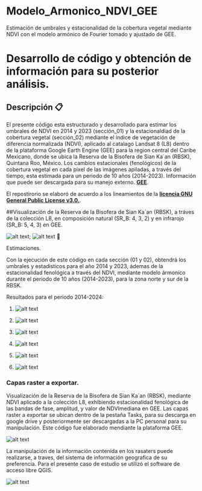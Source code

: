 # Modelo_Armonico_NDVI_GEE
Estimación de umbrales y estacionalidad de la cobertura vegetal mediante NDVI con el modelo armónico de Fourier tomado y ajustado de GEE.
# Desarrollo de código y obtención de información para su posterior análisis.

## Descripción 📋
El presente código esta estructurado y desarrollado para estimar los umbrales de NDVI en 2014 y 2023 (sección_01) y la estacionaldiad de la cobertura vegetal (sección_02) mediante el índice de vegetación de diferencia normalizada (NDVI), aplicado al catalago Landsat 8 (L8) dentro de la plataforma Google Earth Engine (GEE) para la region central del Caribe Mexicano, donde se ubica la Reserva de la Bisofera de Sian Ka´an (RBSK), Quintana Roo, México. Los cambios estacionales (fenológicos) de la cobertura vegetal en cada pixel de las imágenes apiladas, a través del tiempo, esta estimada para un periodo de 10 años (2014-2023). Información que puede ser descargada para su manejo externo. [**GEE**](https://developers.google.com/earth-engine/guides/getstarted?hl=en).

El repostirorio se elaboró de acuerdo a los lineamientos de la [**licencia GNU General Public License v3.0.**](https://choosealicense.com/licenses/gpl-3.0/).

##Visualización de la Reserva de la Bisofera de Sian Ka´an (RBSK), a tráves de la colección L8, en composición natural (SR_B: 4, 3, 2) y en infrarojo (SR_B: 5, 4, 3) en GEE.

![alt text](https://github.com/demostenesmx/NDVI-SAVI_DCA/blob/main/C02_B_3_2_1_RBSK.JPG);  ![alt text](https://github.com/demostenesmx/NDVI-SAVI_DCA/blob/main/Veg%20(B_4-3-2).jpeg) 📖

Estimaciones.

Con la ejecución de este código en cada sección (01 y 02), obtendrá los umbrales y estadisticos para el año 2014 y 2023, ádemas de la estacionalidad fenológica a través del NDVI, mediante modelo ármonico durante el periodo de 10 años (2014-2023), para la zona norte y sur de la RBSK.

Resultados para el periodo 2014-2024:

1. ![alt text](NDVI_ZN_2014.png)

2. ![alt text](NDVI_ZN_2023.png)
 
3. ![alt text](NDVI_ZS_2014.png)

4. ![alt text](NDVI_ZS_2023.png)

5.  ![alt text](ZN.png)

6. ![alt text](ZS.png)

### Capas raster a exportar. 
Visualización de la Reserva de la Bisofera de Sian Ka´an (RBSK), mediante NDVI aplicado a la colección L8, exhibiendo estacionalidad fenológica de las bandas de fase, amplitud, y valor de NDVImediana en GEE. Las capas raster a exportar se ubican dentro de la pestaña Tasks, para su descarga en google drive y posteriormente ser descargadas a la PC personal para su manipulación. Este código fue elaborado mendiante la plataforma GEE. 

![alt text](AE_GEE.PNG)

La manipulación de la información contenida en los rasaters puede realizarse, a traves, del sistema de información geografica de su preferencia. Para el presente caso de estudio se utilizó el software de acceso libre QGIS.

![alt text](https://github.com/demostenesmx/NDVI-SAVI_DCA/blob/main/QGis.JPG)
